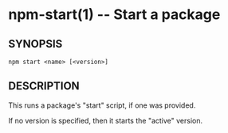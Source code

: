 npm-start(1) -- Start a package
===============================

## SYNOPSIS

    npm start <name> [<version>]

## DESCRIPTION

This runs a package's "start" script, if one was provided.

If no version is specified, then it starts the "active" version.
